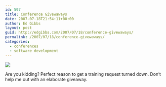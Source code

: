 ```yaml
---
id: 597
title: Conference Givewaways
date: 2007-07-18T21:54:11+00:00
author: Ed Gibbs
layout: post
guid: http://edgibbs.com/2007/07/18/conference-givewaways/
permalink: /2007/07/18/conference-givewaways/
categories:
  - conferences
  - software development
---
```

![](http://edgibbs.com/images/wii_conference.png)

Are you kidding? Perfect reason to get a training request turned down. Don&#8217;t help me out with an elaborate giveaway.